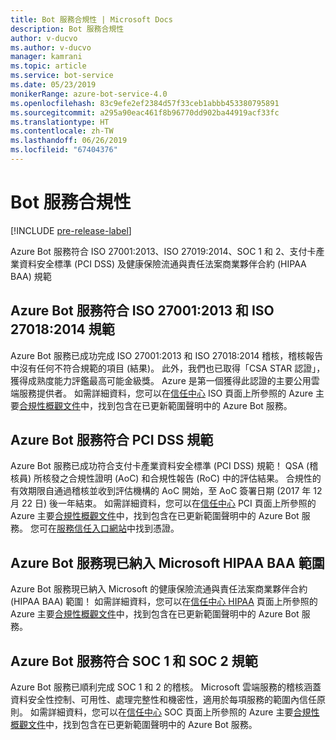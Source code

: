 ```yaml
---
title: Bot 服務合規性 | Microsoft Docs
description: Bot 服務合規性
author: v-ducvo
ms.author: v-ducvo
manager: kamrani
ms.topic: article
ms.service: bot-service
ms.date: 05/23/2019
monikerRange: azure-bot-service-4.0
ms.openlocfilehash: 83c9efe2ef2384d57f33ceb1abbb453380795891
ms.sourcegitcommit: a295a90eac461f8b96770dd902ba44919acf33fc
ms.translationtype: HT
ms.contentlocale: zh-TW
ms.lasthandoff: 06/26/2019
ms.locfileid: "67404376"
---
```

# <a name="bot-service-compliance"></a>Bot 服務合規性

[!INCLUDE [pre-release-label](../includes/pre-release-label.md)]

Azure Bot 服務符合 ISO 27001:2013、ISO 27019:2014、SOC 1 和 2、支付卡產業資料安全標準 (PCI DSS) 及健康保險流通與責任法案商業夥伴合約 (HIPAA BAA) 規範

## <a name="azure-bot-service-is-compliant-with-iso-270012013-and-iso-270182014"></a>Azure Bot 服務符合 ISO 27001:2013 和 ISO 27018:2014 規範 
Azure Bot 服務已成功完成 ISO 27001:2013 和 ISO 27018:2014 稽核，稽核報告中沒有任何不符合規範的項目 (結果)。 此外，我們也已取得「CSA STAR 認證」，獲得成熟度能力評鑑最高可能金級獎。  Azure 是第一個獲得此認證的主要公用雲端服務提供者。 如需詳細資料，您可以在[信任中心](https://www.microsoft.com/trustcenter/compliance/iso-iec-27001) ISO 頁面上所參照的 Azure 主要[合規性概觀文件](https://gallery.technet.microsoft.com/Overview-of-Azure-c1be3942)中，找到包含在已更新範圍聲明中的 Azure Bot 服務。  
 
## <a name="azure-bot-service-is-compliant-with-pci-dss"></a>Azure Bot 服務符合 PCI DSS 規範
Azure Bot 服務已成功符合支付卡產業資料安全標準 (PCI DSS) 規範！ QSA (稽核員) 所核發之合規性證明 (AoC) 和合規性報告 (RoC) 中的評估結果。 合規性的有效期限自通過稽核並收到評估機構的 AoC 開始，至 AoC 簽署日期 (2017 年 12 月 22 日) 後一年結束。 如需詳細資料，您可以在[信任中心](https://www.microsoft.com/trustcenter/compliance/iso-iec-27001) PCI 頁面上所參照的 Azure 主要[合規性概觀文件](https://gallery.technet.microsoft.com/Overview-of-Azure-c1be3942)中，找到包含在已更新範圍聲明中的 Azure Bot 服務。  您可在[服務信任入口網站](https://servicetrust.microsoft.com/)中找到憑證。
 
## <a name="azure-bot-service-is-now-covered-under-microsofts-hipaa-baa"></a>Azure Bot 服務現已納入 Microsoft HIPAA BAA 範圍
Azure Bot 服務現已納入 Microsoft 的健康保險流通與責任法案商業夥伴合約 (HIPAA BAA) 範圍！ 如需詳細資料，您可以在[信任中心 HIPAA](https://www.microsoft.com/TrustCenter/Compliance/HIPAA) 頁面上所參照的 Azure 主要[合規性概觀文件](https://gallery.technet.microsoft.com/Overview-of-Azure-c1be3942)中，找到包含在已更新範圍聲明中的 Azure Bot 服務。  


## <a name="azure-bot-service-is-compliant-with-soc-1-and-soc-2"></a>Azure Bot 服務符合 SOC 1 和 SOC 2 規範 
Azure Bot 服務已順利完成 SOC 1 和 2 的稽核。 Microsoft 雲端服務的稽核涵蓋資料安全性控制、可用性、處理完整性和機密性，適用於每項服務的範圍內信任原則。 如需詳細資料，您可以在[信任中心](https://www.microsoft.com/trustcenter/compliance/iso-iec-27001) SOC 頁面上所參照的 Azure 主要[合規性概觀文件](https://gallery.technet.microsoft.com/Overview-of-Azure-c1be3942)中，找到包含在已更新範圍聲明中的 Azure Bot 服務。  
 
